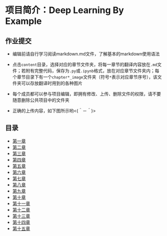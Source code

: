 
# 项目简介：Deep Learning By Example  

作业提交  
---

-  编辑前请自行学习阅读markdown.md文件，了解基本的markdown使用语法  

-  点击`content`目录，选择对应的章节文件夹，将每一章节的翻译内容放在`.md`文件；若附有完整代码，保存为`.py`或`.ipynb`格式，放在对应章节文件夹内；每个章节目录下有一个`chapter*_image`文件夹（符号`*`表示对应章节序号），该文件夹可以存放翻译时用到的各种图片

-  每个成员都可以参与项目编辑，即拥有修改、上传、删除文件的权限，请不要随意删除公共项目中的文件夹

-  正确的上传内容，如下图所示哟<(＾－＾)>  


## 目录
-  [第一章](https://github.com/computeryanjiusheng2018/infodlt/blob/master/content/chapter01/chapter01.md)<br>
-  [第二章](https://github.com/computeryanjiusheng2018/infodlt/blob/master/content/chapter02/chapter02.md)<br>
-  [第三章](https://github.com/computeryanjiusheng2018/infodlt/blob/master/content/chapter03/chapter03.md)<br>
-  [第四章](https://github.com/computeryanjiusheng2018/infodlt/blob/master/content/chapter04/chapter04.md)<br>
-  [第五章](https://github.com/computeryanjiusheng2018/infodlt/blob/master/content/chapter05/chapter05.md)<br>
-  [第六章](https://github.com/computeryanjiusheng2018/infodlt/blob/master/content/chapter06/chapter06.md)<br>
-  [第七章](https://github.com/computeryanjiusheng2018/infodlt/blob/master/content/chapter07/chapter07.md)<br>
-  [第八章](https://github.com/computeryanjiusheng2018/infodlt/blob/master/content/chapter08/chapter08.md)<br>
-  [第九章](https://github.com/computeryanjiusheng2018/infodlt/blob/master/content/chapter09/chapter09.md)<br>
-  [第十章](https://github.com/computeryanjiusheng2018/infodlt/blob/master/content/chapter10/chapter10.md)<br>
-  [第十一章](https://github.com/computeryanjiusheng2018/infodlt/blob/master/content/chapter11/chapter11.md)<br>
-  [第十二章](https://github.com/computeryanjiusheng2018/infodlt/blob/master/content/chapter12/chapter12.md)<br>
-  [第十三章](https://github.com/computeryanjiusheng2018/infodlt/blob/master/content/chapter13/chapter13.md)<br>
-  [第十四章](https://github.com/computeryanjiusheng2018/infodlt/blob/master/content/chapter14/chapter14.md)<br>
-  [第十五章](https://github.com/computeryanjiusheng2018/infodlt/blob/master/content/chapter15/chapter15.md)<br>
